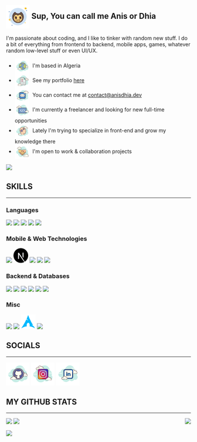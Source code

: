 ##  <img align="center" src="./svgs/icons8-bendy.svg" height="64" /> Sup, You can call me Anis or Dhia 

I'm passionate about coding, and I like to tinker with random new stuff. I do a bit of everything from frontend to backend, mobile apps, games, whatever random low-level stuff or even UI/UX.

*   <img align="center" src="./svgs/icons8-globe.svg" height="40"/>  I'm based in Algeria
*   <img align="center" src="./svgs/icons8-portfolio.svg" height="40"/>  See my portfolio [here](https://anisdhia.dev/)
*   <img align="center" src="./svgs/icons8-email.svg" height="40"/>  You can contact me at [contact@anisdhia.dev](mailto:contact@anisdhia.dev)
*   <img align="center" src="./svgs/icons8-programming-flag.svg" height="40"/>  I'm currently a freelancer and looking for new full-time opportunities
*   <img align="center" src="./svgs/icons8-learning.svg" height="40"/>  Lately I'm trying to specialize in front-end and grow my knowledge there
*   <img align="center" src="./svgs/icons8-handshake.svg" height="40"/>  I'm open to work & collaboration projects

<a href="https://www.github.com/anisdhia" target="_blank" rel="noreferrer"><img
src="https://img.shields.io/github/followers/anisdhia?logo=github&style=for-the-badge&color=0891b2&labelColor=1c1917" /></a>

## SKILLS
------------------------
### Languages
[<code><img height="40" src="https://img.icons8.com/?size=100&id=uJM6fQYqDaZK&format=png&color=000000"></code>]()
[<code><img height="40" src="https://img.icons8.com/?size=100&id=108784&format=png&color=000000"></code>]()
[<code><img height="40" src="https://img.icons8.com/color/48/000000/dart.png"></code>](https://dart.dev)
[<code><img height="40" src="https://img.icons8.com/color/48/000000/c-plus-plus-logo.png"></code>]()
[<code><img height="40" src="https://img.icons8.com/color/452/c-programming.png"></code>]()
### Mobile & Web Technologies
[<code><img height="40" src="https://img.icons8.com/?size=100&id=asWSSTBrDlTW&format=png&color=000000"></code>](https://react.dev)
[<code><img height="40" src="./svgs/nextjs.svg" height="24" target="_blank"/></code>](https://nextjs.org)
[<code><img height="40" src="https://img.icons8.com/color/48/000000/flutter.png"></code>](https://flutter.dev)
[<code><img height="40" src="https://img.icons8.com/?size=100&id=eETV3RNHVrWA&format=png&color=000000"></code>](https://vuejs.org)
[<code><img height="40" src="https://img.icons8.com/?size=100&id=jD-fJzVguBmw&format=png&color=000000"></code>](https://redux-toolkit.js.org/)
### Backend & Databases
[<code><img height="40" target="_blank" src="https://img.icons8.com/color/48/000000/firebase.png"></code>](https://firebase.google.com)
[<code><img height="40" target="_blank" src="https://raw.githubusercontent.com/danielcranney/readme-generator/main/public/icons/skills/appwrite-colored.svg"></code>](https://appwrite.io)
[<code><img height="40" target="_blank" src="https://img.icons8.com/?size=100&id=sH0rW2TvYdr9&format=png&color=000000"></code>](https://supabase.com/)
[<code><img height="40" target="_blank" src="https://img.icons8.com/fluency/48/000000/mysql-logo.png"></code>](https://www.mysql.com)
[<code><img height="40" target="_blank" src="https://img.icons8.com/?size=100&id=38561&format=png&color=000000"></code>](https://www.mysql.com)
[<code><img height="40" target="_blank" src="https://img.icons8.com/?size=100&id=bosfpvRzNOG8&format=png&color=000000"/></code>](https://www.mongodb.com)
### Misc
[<code><img height="40" src="https://img.icons8.com/color/48/000000/figma--v1.png"></code>](https://www.figma.com)
[<code><img height="40" src="https://img.icons8.com/color/48/000000/git.png"></code>](https://git-scm.com)
[<code><img height="40" src="./svgs/icons8-arch-linux.svg"></code>](https://archlinux.org)
[<code><img height="40" src="https://img.icons8.com/color/48/000000/docker.png"></code>](https://app.docker.com)

## SOCIALS
------------------------

<p align="left">
<a href="https://www.github.com/anisdhia" target="_blank" rel="noreferrer"><img src="./svgs/icons8-github.svg" height="64" /></a>
<a href="http://www.instagram.com/anis__3d" target="_blank" rel="noreferrer"><img src="./svgs/icons8-instagram.svg" height="64" /></a>
<a href="https://www.linkedin.com/in/anisdhia" target="_blank" rel="noreferrer"><img src="./svgs/icons8-linked-in.svg" height="64" /></a>
</p>
<!-- <a href="https://www.buymeacoffee.com/anisdhia" target="_blank"><img src="https://www.buymeacoffee.com/assets/img/custom_images/orange_img.png" alt="Buy Me A Coffee" style="height: 41px !important;width: 174px !important;box-shadow: 0px 3px 2px 0px rgba(190, 190, 190, 0.5) !important;-webkit-box-shadow: 0px 3px 2px 0px rgba(190, 190, 190, 0.5) !important;" ></a> -->

## <b>MY GITHUB STATS</b>
------------------------

<div>
    <img src="https://github-readme-stats.vercel.app/api?username=AnisDhia&count_private=true&show_icons=true&theme=codeSTACKr&include_all_commits=true"/>
    <img align="right" src="https://github-readme-stats.vercel.app/api/top-langs/?username=AnisDhia&theme=codeSTACKr&langs_count=8"/>    
    <img src="https://github-readme-streak-stats.herokuapp.com?user=AnisDhia&date_format=M%20j%5B%2C%20Y%5D&stroke=ff652f&border=0c1a25&background=09131b&ring=ff652f&fire=ffe400&currStreakNum=ffffff&sideNums=ffffff&currStreakLabel=ff652f&sideLabels=ff652f&dates=ffffff"/>
</div>

[![](https://visitcount.itsvg.in/api?id=anisdhia&icon=5&color=6)](https://visitcount.itsvg.in)
